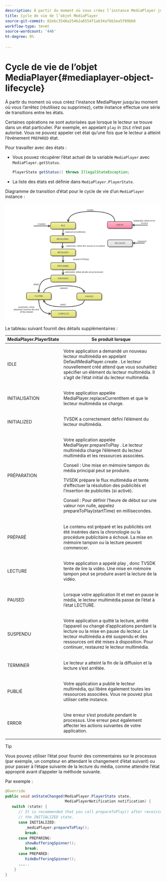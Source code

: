 ```yaml
---
description: À partir du moment où vous créez l’instance MediaPlayer jusqu’au moment où vous l’arrêtez (réutilisez ou supprimez), cette instance effectue une série de transitions entre les états.
title: Cycle de vie de l’objet MediaPlayer
source-git-commit: 02ebc3548a254b2a6554f1ab34afbb3ea5f09bb8
workflow-type: tm+mt
source-wordcount: '446'
ht-degree: 0%

---
```


# Cycle de vie de l’objet MediaPlayer{#mediaplayer-object-lifecycle}

À partir du moment où vous créez l’instance MediaPlayer jusqu’au moment où vous l’arrêtez (réutilisez ou supprimez), cette instance effectue une série de transitions entre les états.

Certaines opérations ne sont autorisées que lorsque le lecteur se trouve dans un état particulier. Par exemple, en appelant `play` in `IDLE` n’est pas autorisé. Vous ne pouvez appeler cet état qu’une fois que le lecteur a atteint l’événement `PREPARED` état.

Pour travailler avec des états :

* Vous pouvez récupérer l’état actuel de la variable `MediaPlayer` avec `MediaPlayer.getStatus`.

  ```java
  PlayerState getStatus() throws IllegalStateException;
  ```

* La liste des états est définie dans `MediaPlayer.PlayerState`.

Diagramme de transition d’état pour le cycle de vie d’un `MediaPlayer` instance :
<!--<a id="fig_1C55DE3F186F4B36AFFDCDE90379534C"></a>-->

![](assets/player-state-transitions-diagram-android_1.2_web.png)

Le tableau suivant fournit des détails supplémentaires :

<table id="table_426F0093E4214EA88CD72A7796B58DFD"> 
 <thead> 
  <tr> 
   <th colname="col1" class="entry"> MediaPlayer.PlayerState </th> 
   <th colname="col2" class="entry"> Se produit lorsque </th> 
  </tr> 
 </thead>
 <tbody> 
  <tr> 
   <td colname="col1"> <span class="codeph"> IDLE </span> </td> 
   <td colname="col2"> <p>Votre application a demandé un nouveau lecteur multimédia en appelant <span class="codeph"> DefaultMediaPlayer.create </span>. Le lecteur nouvellement créé attend que vous souhaitiez spécifier un élément du lecteur multimédia. Il s’agit de l’état initial du lecteur multimédia. </p> </td> 
  </tr> 
  <tr> 
   <td colname="col1"> <span class="codeph"> INITIALISATION </span> </td> 
   <td colname="col2"> <p>Votre application appelée <span class="codeph"> MediaPlayer.replaceCurrentItem </span>et que le lecteur multimédia se charge. </p> </td> 
  </tr> 
  <tr> 
   <td colname="col1"> <span class="codeph"> INITIALIZED </span> </td> 
   <td colname="col2"> <p>TVSDK a correctement défini l’élément du lecteur multimédia. </p> </td> 
  </tr> 
  <tr> 
   <td colname="col1"> <span class="codeph"> PRÉPARATION </span> </td> 
   <td colname="col2"> <p>Votre application appelée <span class="codeph"> MediaPlayer.prepareToPlay </span>. Le lecteur multimédia charge l’élément du lecteur multimédia et les ressources associées. </p> <p>Conseil : Une mise en mémoire tampon du média principal peut se produire. </p> <p>TVSDK prépare le flux multimédia et tente d’effectuer la résolution des publicités et l’insertion de publicités (si activé). </p> <p>Conseil : Pour définir l’heure de début sur une valeur non nulle, appelez <span class="codeph"> prepareToPlay(startTime) </span> en millisecondes. </p> </td> 
  </tr> 
  <tr> 
   <td colname="col1"> <span class="codeph"> PRÉPARÉ </span> </td> 
   <td colname="col2"> <p>Le contenu est préparé et les publicités ont été insérées dans la chronologie ou la procédure publicitaire a échoué. La mise en mémoire tampon ou la lecture peuvent commencer. </p> </td> 
  </tr> 
  <tr> 
   <td colname="col1"> <span class="codeph"> LECTURE </span> </td> 
   <td colname="col2"> <p>Votre application a appelé <span class="codeph"> play </span>, donc TVSDK tente de lire la vidéo. Une mise en mémoire tampon peut se produire avant la lecture de la vidéo. </p> </td> 
  </tr> 
  <tr> 
   <td colname="col1"> <span class="codeph"> PAUSED </span> </td> 
   <td colname="col2"> <p>Lorsque votre application lit et met en pause le média, le lecteur multimédia passe de l’état à l’état LECTURE. </p> </td> 
  </tr> 
  <tr> 
   <td colname="col1"> <span class="codeph"> SUSPENDU </span> </td> 
   <td colname="col2"> <p>Votre application a quitté la lecture, arrêté l’appareil ou changé d’applications pendant la lecture ou la mise en pause du lecteur. Le lecteur multimédia a été suspendu et des ressources ont été mises à disposition. Pour continuer, restaurez le lecteur multimédia. </p> </td> 
  </tr> 
  <tr> 
   <td colname="col1"> <span class="codeph"> TERMINER </span> </td> 
   <td colname="col2"> <p>Le lecteur a atteint la fin de la diffusion et la lecture s’est arrêtée. </p> </td> 
  </tr> 
  <tr> 
   <td colname="col1"> <span class="codeph"> PUBLIÉ </span> </td> 
   <td colname="col2"> <p>Votre application a publié le lecteur multimédia, qui libère également toutes les ressources associées. Vous ne pouvez plus utiliser cette instance. </p> </td> 
  </tr> 
  <tr> 
   <td colname="col1"> <span class="codeph"> ERROR </span> </td> 
   <td colname="col2"> <p>Une erreur s’est produite pendant le processus. Une erreur peut également affecter les actions suivantes de votre application. </p> </td> 
  </tr> 
 </tbody> 
</table>

>[!TIP]
>
>Vous pouvez utiliser l’état pour fournir des commentaires sur le processus (par exemple, un compteur en attendant le changement d’état suivant) ou pour passer à l’étape suivante de la lecture du média, comme attendre l’état approprié avant d’appeler la méthode suivante.

Par exemple :

```java
@Override 
public void onStateChanged(MediaPlayer.PlayerState state,  
                           MediaPlayerNotification notification) { 
   switch (state) { 
      // It is recommended that you call prepareToPlay() after receiving  
      // the INITIALIZED state. 
      case INITIALIZED: 
         _mediaPlayer.prepareToPlay(); 
         break; 
      case PREPARING: 
         showBufferingSpinner(); 
         break; 
      case PREPARED: 
         hideBufferingSpinner(); 
      ..... 
    } 
}
```
